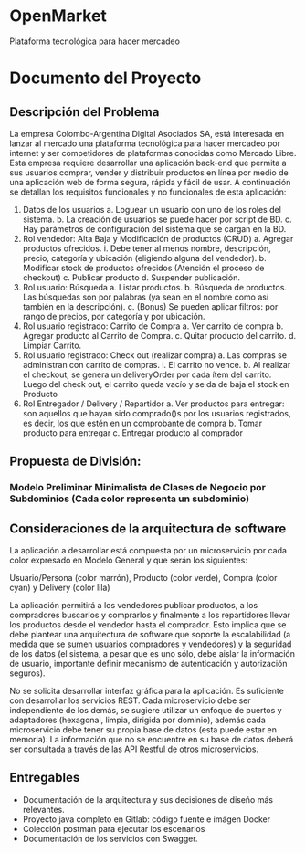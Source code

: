 # OpenMarket
Plataforma tecnológica para hacer mercadeo

# Documento del Proyecto

## Descripción del Problema
La empresa Colombo-Argentina Digital Asociados SA, está interesada en lanzar al mercado una plataforma tecnológica para hacer mercadeo por internet y ser competidores de plataformas conocidas como Mercado Libre. Esta empresa requiere desarrollar una aplicación back-end que permita a sus usuarios comprar, vender y distribuir productos en línea por medio de una aplicación web de forma segura, rápida y fácil de usar.  A continuación se detallan los requisitos funcionales y no funcionales de esta aplicación: 
1. Datos de los usuarios
  a. Loguear un usuario con uno de los roles del sistema.
  b. La creación de usuarios se puede hacer por script de BD. 
  c. Hay parámetros de configuración del sistema que se cargan en la BD. 
2. Rol vendedor: Alta Baja y Modificación de productos (CRUD) 
  a. Agregar productos ofrecidos. 
    i. Debe tener al menos nombre, descripción, precio, categoría y ubicación (eligiendo alguna del vendedor).
  b. Modificar stock de productos ofrecidos (Atención el proceso de checkout)
  c. Publicar producto
  d. Suspender publicación.
3. Rol usuario: Búsqueda
  a. Listar productos.
  b. Búsqueda de productos. Las búsquedas son por palabras (ya sean en el nombre como así también en la descripción). 
  c. (Bonus) Se pueden aplicar filtros: por rango de precios, por categoría y por ubicación. 
4. Rol usuario registrado: Carrito de Compra
  a. Ver carrito de compra
  b. Agregar producto al Carrito de Compra.
  c. Quitar producto del carrito.
  d. Limpiar Carrito.
5. Rol usuario registrado: Check out (realizar compra)
  a. Las compras se administran con carrito de compras. 
     i. El carrito no vence. 
  b. Al realizar el checkout, se genera un deliveryOrder por cada ítem del carrito.  Luego del check out, el carrito queda vacío y se da de baja el stock en Producto
6. Rol Entregador / Delivery / Repartidor
  a. Ver productos para entregar: son aquellos que hayan sido comprado()s por los usuarios registrados, es decir, los que estén en un comprobante de compra
  b. Tomar producto para entregar
  c. Entregar producto al comprador
## Propuesta de División:
### Modelo Preliminar Minimalista de Clases de Negocio por Subdominios (Cada color representa un subdominio)


## Consideraciones de la arquitectura de software
La aplicación a desarrollar está compuesta por un microservicio por cada color expresado en Modelo General y que serán los siguientes:

Usuario/Persona (color marrón), Producto (color verde), Compra (color cyan) y  Delivery (color lila)

La aplicación permitirá a los vendedores publicar productos, a los compradores buscarlos y comprarlos y finalmente a los repartidores llevar los productos desde el vendedor hasta el comprador. Esto implica que se debe plantear una arquitectura de software que soporte la escalabilidad (a medida que se sumen usuarios compradores y vendedores) y la seguridad de los datos (el sistema, a pesar que es uno sólo, debe aislar la información de usuario, importante definir mecanismo de autenticación y autorización seguros).

No se solicita desarrollar interfaz gráfica para la aplicación. Es suficiente con desarrollar los servicios REST.
Cada microservicio debe ser independiente de los demás, se sugiere utilizar un enfoque de puertos y adaptadores (hexagonal, limpia, dirigida por dominio), además cada microservicio debe tener su propia base de datos (esta puede estar en memoria). La información que no se encuentre en su base de datos deberá ser consultada a través de las API Restful de otros microservicios.

## Entregables
* Documentación de la arquitectura y sus decisiones de diseño más relevantes.
* Proyecto java completo en Gitlab: código fuente e imágen Docker
* Colección postman para ejecutar los escenarios
* Documentación de los servicios con Swagger.
